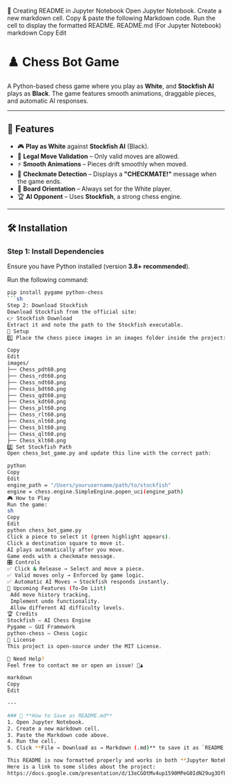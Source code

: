 📜 Creating README in Jupyter Notebook
Open Jupyter Notebook.
Create a new markdown cell.
Copy & paste the following Markdown code.
Run the cell to display the formatted README.
README.md (For Jupyter Notebook)
markdown
Copy
Edit
# ♟️ Chess Bot Game

A Python-based chess game where you play as **White**, and **Stockfish AI** plays as **Black**. The game features smooth animations, draggable pieces, and automatic AI responses.

---

## 🚀 Features
- 🎮 **Play as White** against **Stockfish AI** (Black).
- 📜 **Legal Move Validation** – Only valid moves are allowed.
- ⚡ **Smooth Animations** – Pieces drift smoothly when moved.
- 🎯 **Checkmate Detection** – Displays a **"CHECKMATE!"** message when the game ends.
- 🔄 **Board Orientation** – Always set for the White player.
- 🏆 **AI Opponent** – Uses **Stockfish**, a strong chess engine.

---

## 🛠 Installation

### **Step 1: Install Dependencies**
Ensure you have Python installed (version **3.8+ recommended**).

Run the following command:
```sh
pip install pygame python-chess
```sh
Step 2: Download Stockfish
Download Stockfish from the official site:
👉 Stockfish Download
Extract it and note the path to the Stockfish executable.
🔧 Setup
1️⃣ Place the chess piece images in an images folder inside the project:

Copy
Edit
images/
├── Chess_pdt60.png
├── Chess_rdt60.png
├── Chess_ndt60.png
├── Chess_bdt60.png
├── Chess_qdt60.png
├── Chess_kdt60.png
├── Chess_plt60.png
├── Chess_rlt60.png
├── Chess_nlt60.png
├── Chess_blt60.png
├── Chess_qlt60.png
├── Chess_klt60.png
2️⃣ Set Stockfish Path
Open chess_bot_game.py and update this line with the correct path:

python
Copy
Edit
engine_path = "/Users/yourusername/path/to/stockfish"
engine = chess.engine.SimpleEngine.popen_uci(engine_path)
🎮 How to Play
Run the game:
sh
Copy
Edit
python chess_bot_game.py
Click a piece to select it (green highlight appears).
Click a destination square to move it.
AI plays automatically after you move.
Game ends with a checkmate message.
🎛 Controls
✅ Click & Release → Select and move a piece.
✅ Valid moves only → Enforced by game logic.
✅ Automatic AI Moves → Stockfish responds instantly.
🔮 Upcoming Features (To-Do List)
 Add move history tracking.
 Implement undo functionality.
 Allow different AI difficulty levels.
🏆 Credits
Stockfish – AI Chess Engine
Pygame – GUI Framework
python-chess – Chess Logic
📜 License
This project is open-source under the MIT License.

🔗 Need Help?
Feel free to contact me or open an issue! 🚀♟️

markdown
Copy
Edit

---

### 📌 **How to Save as README.md**
1. Open Jupyter Notebook.
2. Create a new markdown cell.
3. Paste the Markdown code above.
4. Run the cell.
5. Click **File → Download as → Markdown (.md)** to save it as `README.md`.

This README is now formatted properly and works in both **Jupyter Notebook** and **GitHub**! 🚀 Let me know if you need any refinements! 🎯♟️
Here is a link to some slides about the project:
https://docs.google.com/presentation/d/13eCGOtMv4up1590MPeG0IdN29ug3OfbY6y7-DBbjayc/edit?usp=sharing
